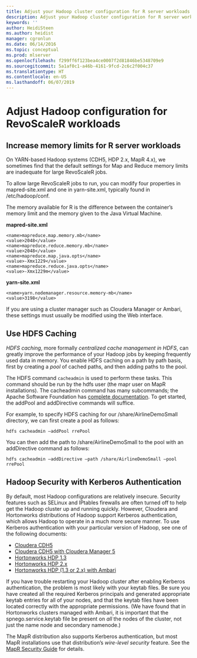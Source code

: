 ```yaml
---
title: Adjust your Hadoop cluster configuration for R server workloads
description: Adjust your Hadoop cluster configuration for R server workloads.
keywords: ''
author: HeidiSteen
ms.author: heidist
manager: cgronlun
ms.date: 06/14/2016
ms.topic: conceptual
ms.prod: mlserver
ms.openlocfilehash: f299ff6f123bea4ce0007f2d81846be5348709e9
ms.sourcegitcommit: 5a1af0c1-a46b-4161-9fcd-2c6c2f004c37
ms.translationtype: HT
ms.contentlocale: en-US
ms.lasthandoff: 06/07/2019
---
```

# <a name="adjust-hadoop-configuration-for-revoscaler-workloads"></a>Adjust Hadoop configuration for RevoScaleR workloads

## <a name="increase-memory-limits-for-r-server-workloads"></a>Increase memory limits for R server workloads

On YARN-based Hadoop systems (CDH5, HDP 2.x, MapR 4.x), we sometimes find that the default settings for Map and Reduce memory limits are inadequate for large RevoScaleR jobs.  

To allow large RevoScaleR jobs to run, you can modify four properties in mapred-site.xml and one in yarn-site.xml, typically found in /etc/hadoop/conf.

The memory available for R is the difference between the container’s memory limit and the memory given to the Java Virtual Machine.

**mapred-site.xml**

    <name>mapreduce.map.memory.mb</name>
    <value>2048</value>
    <name>mapreduce.reduce.memory.mb</name>
    <value>2048</value>
    <name>mapreduce.map.java.opts</name>
    <value>-Xmx1229</value>
    <name>mapreduce.reduce.java.opts</name>
    <value>-Xmx1229m</value>

**yarn-site.xml**

    <name>yarn.nodemanager.resource.memory-mb</name>
    <value>3198</value>

If you are using a cluster manager such as Cloudera Manager or Ambari, these settings must usually be modified using the Web interface.

## <a name="use-hdfs-caching"></a>Use HDFS Caching

*HDFS caching*, more formally *centralized cache management in HDFS*, can greatly improve the performance of your Hadoop jobs by keeping frequently used data in memory. You enable HDFS caching on a path by path basis, first by creating a *pool* of cached paths, and then adding paths to the pool.

The HDFS command `cacheadmin` is used to perform these tasks. This command should be run by the hdfs user (the mapr user on MapR installations). The cacheadmin command has many subcommands; the Apache Software Foundation has [complete documentation](http://hadoop.apache.org/docs/current/hadoop-project-dist/hadoop-hdfs/CentralizedCacheManagement.html). To get started, the addPool and addDirective commands will suffice.

For example, to specify HDFS caching for our /share/AirlineDemoSmall directory, we can first create a pool as follows:

    hdfs cacheadmin –addPool rrePool

You can then add the path to /share/AirlineDemoSmall to the pool with an addDirective command as follows:

    hdfs cacheadmin –addDirective –path /share/AirlineDemoSmall –pool rrePool

## <a name="hadoop-security-with-kerberos-authentication"></a>Hadoop Security with Kerberos Authentication

By default, most Hadoop configurations are relatively insecure. Security features such as SELinux and IPtables firewalls are often turned off to help get the Hadoop cluster up and running quickly. However, Cloudera and Hortonworks distributions of Hadoop support Kerberos authentication, which allows Hadoop to operate in a much more secure manner. To use Kerberos authentication with your particular version of Hadoop, see one of the following documents:

- [Cloudera CDH5](https://www.cloudera.com/documentation/cdh/5-0-x/CDH5-Security-Guide/CDH5-Security-Guide.html)
- [Cloudera CDH5 with Cloudera Manager 5](http://www.cloudera.com/documentation/cdh/5-1-x/CDH5-Security-Guide/cdh5sg_cdh5_hadoop_security.htmll)
- [Hortonworks HDP 1.3](http://docs.hortonworks.com/HDPDocuments/HDP1/HDP-1.3.1/bk_installing_manually_book/content/rpm-chap14.html)
- [Hortonworks HDP 2.x](http://docs.hortonworks.com/HDPDocuments/HDP2/HDP-2.1.2/bk_installing_manually_book/content/rpm-chap14.html)
- [Hortonworks HDP (1.3 or 2.x) with Ambari](http://docs.hortonworks.com/HDPDocuments/Ambari-2.1.2.0/bk_Ambari_Security_Guide/content/ch_amb_sec_guide.html)

If you have trouble restarting your Hadoop cluster after enabling Kerberos authentication, the problem is most likely with your keytab files. Be sure you have created all the required Kerberos principals and generated appropriate keytab entries for all of your nodes, and that the keytab files have been located correctly with the appropriate permissions. (We have found that in Hortonworks clusters managed with Ambari, it is important that the spnego.service.keytab file be present on *all* the nodes of the cluster, not just the name node and secondary namenode.)

The MapR distribution also supports Kerberos authentication, but most MapR installations use that distribution’s *wire-level security* feature. See the [MapR Security Guide](http://doc.mapr.com/display/MapR/Security+Guide) for details.

